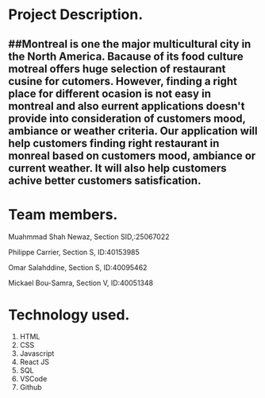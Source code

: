 # Project Description.
##Montreal is one the major multicultural city in the North America. Bacause of its food culture motreal offers huge selection of restaurant cusine for cutomers.
However, finding a right place for different ocasion is not easy in montreal and also eurrent applications doesn't provide into consideration of customers mood, ambiance or weather criteria. Our application will help customers finding right restaurant in monreal based on customers mood, ambiance or current weather. It will also help customers achive better customers satisfication.
---------------------------------------------
# Team members.

Muahmmad Shah Newaz, Section SID,:25067022

Philippe Carrier, Section S, ID:40153985

Omar Salahddine, Section S, ID:40095462

Mickael Bou-Samra, Section V, ID:40051348

# Technology used.
1. HTML
2. CSS
3. Javascript
4. React JS
5. SQL
6. VSCode 
7. Github
